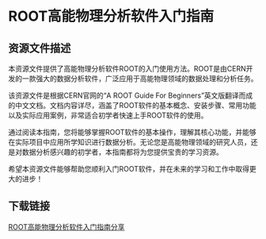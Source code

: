 # ROOT高能物理分析软件入门指南

## 资源文件描述

本资源文件提供了高能物理分析软件ROOT的入门使用方法。ROOT是由CERN开发的一款强大的数据分析软件，广泛应用于高能物理领域的数据处理和分析任务。

该资源文件是根据CERN官网的“A ROOT Guide For Beginners”英文版翻译而成的中文文档。文档内容详尽，涵盖了ROOT软件的基本概念、安装步骤、常用功能以及实际应用案例，非常适合初学者快速上手ROOT软件的使用。

通过阅读本指南，您将能够掌握ROOT软件的基本操作，理解其核心功能，并能够在实际项目中应用所学知识进行数据分析。无论您是高能物理领域的研究人员，还是对数据分析感兴趣的初学者，本指南都将为您提供宝贵的学习资源。

希望本资源文件能够帮助您顺利入门ROOT软件，并在未来的学习和工作中取得更大的进步！

## 下载链接

[ROOT高能物理分析软件入门指南分享](https://pan.quark.cn/s/6186d2e157e3)